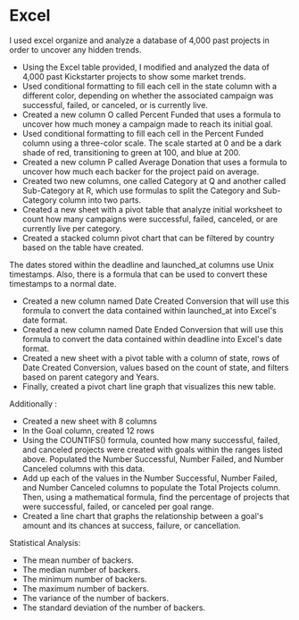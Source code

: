 # Excel

I used excel organize and analyze a database of 4,000 past projects in order to uncover any hidden trends.

- Using the Excel table provided, I modified and analyzed the data of 4,000 past Kickstarter projects to show some market trends.
- Used conditional formatting to fill each cell in the state column with a different color, depending on whether the associated campaign was successful, failed, or canceled, or is currently live.
- Created a new column O called Percent Funded that uses a formula to uncover how much money a campaign made to reach its initial goal.
- Used conditional formatting to fill each cell in the Percent Funded column using a three-color scale. The scale started at 0 and be a dark shade of red, transitioning to green at 100, and blue at 200.
- Created a new column P called Average Donation that uses a formula to uncover how much each backer for the project paid on average.
- Created two new columns, one called Category at Q and another called Sub-Category at R, which use formulas to split the Category and Sub-Category column into two parts.
- Created a new sheet with a pivot table that analyze initial worksheet to count how many campaigns were successful, failed, canceled, or are currently live per category.
- Created a stacked column pivot chart that can be filtered by country based on the table have created.

The dates stored within the deadline and launched_at columns use Unix timestamps. Also, there is a formula that can be used to convert these timestamps to a normal date.
- Created a new column named Date Created Conversion that will use this formula to convert the data contained within launched_at into Excel's date format.
- Created a new column named Date Ended Conversion that will use this formula to convert the data contained within deadline into Excel's date format.
- Created a new sheet with a pivot table with a column of state, rows of Date Created Conversion, values based on the count of state, and filters based on parent category and Years.
- Finally, created a pivot chart line graph that visualizes this new table.

Additionally :
- Created a new sheet with 8 columns
- In the Goal column, created 12 rows 
- Using the COUNTIFS() formula, counted how many successful, failed, and canceled projects were created with goals within the ranges listed above. Populated the Number Successful, Number Failed, and Number Canceled columns with this data.
- Add up each of the values in the Number Successful, Number Failed, and Number Canceled columns to populate the Total Projects column. Then, using a mathematical formula, find the percentage of projects that were successful, failed, or canceled per goal range.
- Created a line chart that graphs the relationship between a goal's amount and its chances at success, failure, or cancellation.

Statistical Analysis:
- The mean number of backers.
- The median number of backers.
- The minimum number of backers.
- The maximum number of backers.
- The variance of the number of backers.
- The standard deviation of the number of backers.




